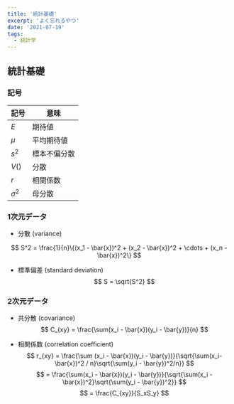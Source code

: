 ```yaml
---
title: '統計基礎'
excerpt: 'よく忘れるやつ'
date: '2021-07-19'
tags: 
  - 統計学
---
```


## 統計基礎
### 記号
| 記号        | 意味         |
| ----------- | ------------ |
| $E$         | 期待値       |
| $\mu$       | 平均期待値   |
| $s^2$       | 標本不偏分散 |
| $V()$       | 分散         |
| $r$         | 相関係数     |
| $\sigma ^2$ | 母分散       |


### 1次元データ

- 分散 (variance)

$$
S^2 = \frac{1}{n}\{(x_1 - \bar{x})^2 + (x_2 - \bar{x})^2 + \cdots + (x_n - \bar{x})^2\}
$$

- 標準偏差 (standard deviation)
$$
S = \sqrt{S^2}
$$

### 2次元データ
- 共分散 (covariance)
$$
C_{xy} = \frac{\sum(x_i - \bar{x})(y_i - \bar{y})}{n}
$$

- 相関係数 (correlation coefficient)
$$
r_{xy} = \frac{\sum (x_i - \bar{x})(y_i - \bar{y})}{\sqrt{\sum(x_i-\bar{x})^2 / n}\sqrt{\sum(y_i - \bar{y})^2/n}}
$$
$$
= \frac{\sum(x_i - \bar{x})(y_i - \bar{y})}{\sqrt{\sum(x_i - \bar{x})^2}\sqrt{\sum(y_i - \bar{y})^2}}
$$
$$
= \frac{C_{xy}}{S_xS_y}
$$